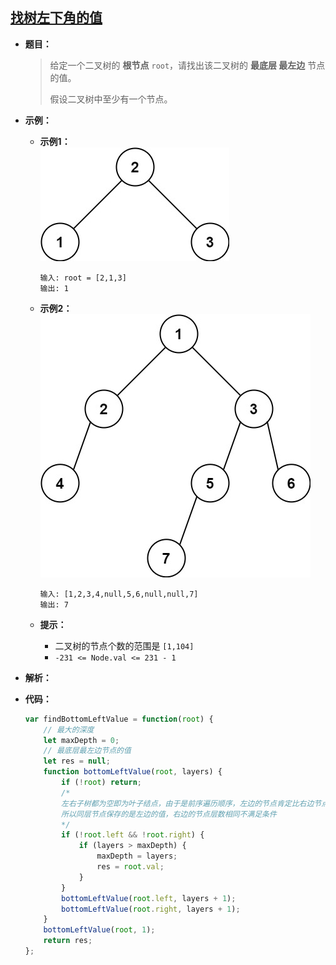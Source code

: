 ## [找树左下角的值](https://leetcode.cn/problems/find-bottom-left-tree-value/)

* **题目：**

  >给定一个二叉树的 **根节点** `root`，请找出该二叉树的 **最底层 最左边** 节点的值。
  >
  >假设二叉树中至少有一个节点。

* **示例：**

  * **示例1：**<br>![img](12.找树左下角的值.assets/tree1.jpg)

    ```
    输入: root = [2,1,3]
    输出: 1
    ```

  * **示例2：**<br>![img](12.找树左下角的值.assets/tree2.jpg)

    ```
    输入: [1,2,3,4,null,5,6,null,null,7]
    输出: 7
    ```

  * **提示：**

    * 二叉树的节点个数的范围是 `[1,104]`
    * `-231 <= Node.val <= 231 - 1` 

* **解析：**

  >

* **代码：**

  ```js
  var findBottomLeftValue = function(root) {
      // 最大的深度
      let maxDepth = 0;
      // 最底层最左边节点的值
      let res = null;
      function bottomLeftValue(root, layers) {
          if (!root) return;
          /* 
          左右子树都为空即为叶子结点，由于是前序遍历顺序，左边的节点肯定比右边节点先递归到。
          所以同层节点保存的是左边的值，右边的节点层数相同不满足条件
          */
          if (!root.left && !root.right) {
              if (layers > maxDepth) {
                  maxDepth = layers;
                  res = root.val;
              }
          }
          bottomLeftValue(root.left, layers + 1);
          bottomLeftValue(root.right, layers + 1); 
      }
      bottomLeftValue(root, 1);
      return res;
  };
  ```